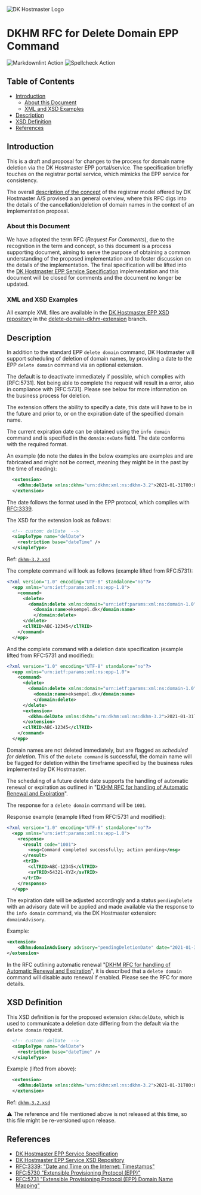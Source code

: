 ![DK Hostmaster Logo](https://www.dk-hostmaster.dk/sites/default/files/dk-logo_0.png)

# DKHM RFC for Delete Domain EPP Command

![Markdownlint Action](https://github.com/DK-Hostmaster/DKHM-RFC-Delete-Domain/workflows/Markdownlint%20Action/badge.svg)
![Spellcheck Action](https://github.com/DK-Hostmaster/DKHM-RFC-Delete-Domain/workflows/Spellcheck%20Action/badge.svg)

## Table of Contents

<!-- MarkdownTOC bracket=round levels="1,2,3,4" indent="  " autolink="true" autoanchor="true" -->

- [Introduction](#introduction)
  - [About this Document](#about-this-document)
  - [XML and XSD Examples](#xml-and-xsd-examples)
- [Description](#description)
- [XSD Definition](#xsd-definition)
- [References](#references)

<!-- /MarkdownTOC -->

<a id="introduction"></a>
## Introduction

This is a draft and proposal for changes to the process for domain name deletion via the DK Hostmaster EPP portal/service. The specification briefly touches on the registrar portal service, which mimicks the EPP service for consistency.

The overall [description of the concept][CONCEPT] of the registrar model offered by DK Hostmaster A/S provised a an general overview, where this RFC digs into the details of the cancellation/deletion of domain names in the context of an implementation proposal.

<a id="about-this-document"></a>
### About this Document

We have adopted the term RFC (_Request For Comments_), due to the recognition in the term and concept, so this document is a process supporting document, aiming to serve the purpose of obtaining a common understanding of the proposed implementation and to foster discussion on the details of the implementation. The final specification will be lifted into the [DK Hostmaster EPP Service Specification](https://github.com/DK-Hostmaster/epp-service-specification) implementation and this document will be closed for comments and the document no longer be updated.

<a id="xml-and-xsd-examples"></a>
### XML and XSD Examples

All example XML files are available in the [DK Hostmaster EPP XSD repository](https://github.com/DK-Hostmaster/epp-xsd-files) in the [delete-domain-dkhm-extension](https://github.com/DK-Hostmaster/epp-xsd-files/tree/delete-domain-dkhm-extension) branch.

<a id="description"></a>
## Description

In addition to the standard EPP `delete domain` command, DK Hostmaster will support scheduling of deletion of domain names, by providing a date to the EPP `delete domain` command via an optional extension.

The default is to deactivate immediately if possible, which complies with [RFC:5731]. Not being able to complete the request will result in a error, also in compliance with [RFC:5731]. Please see below for more information on the business process for deletion.

The extension offers the ability to specify a date, this date will have to be in the future and prior to, or on the expiration date of the specified domain name.

The current expiration date can be obtained using the `info domain` command and is specified in the `domain:exDate` field. The date conforms with the required format.

An example (do note the dates in the below examples are examples and are fabricated and might not be correct, meaning they might be in the past by the time of reading):

```xml
  <extension>
    <dkhm:delDate xmlns:dkhm="urn:dkhm:xml:ns:dkhm-3.2">2021-01-31T00:00:00.0Z</dkhm:delDate>
  </extension>
```

The date follows the format used in the EPP protocol, which complies with [RFC:3339][RFC3339].

The XSD for the extension look as follows:

```xsd
  <!-- custom: delDate  -->
  <simpleType name="delDate">
    <restriction base="dateTime" />
  </simpleType>
```

Ref: [`dkhm-3.2.xsd`](https://raw.githubusercontent.com/DK-Hostmaster/epp-xsd-files/master/dkhm-3.2.xsd)

The complete command will look as follows (example lifted from RFC:5731):

```xml
<?xml version="1.0" encoding="UTF-8" standalone="no"?>
  <epp xmlns="urn:ietf:params:xml:ns:epp-1.0">
    <command>
      <delete>
        <domain:delete xmlns:domain="urn:ietf:params:xml:ns:domain-1.0">
          <domain:name>eksempel.dk</domain:name>
          </domain:delete>
      </delete>
      <clTRID>ABC-12345</clTRID>
    </command>
  </epp>
```

And the complete command with a deletion date specification (example lifted from RFC:5731 and modified):

```xml
<?xml version="1.0" encoding="UTF-8" standalone="no"?>
  <epp xmlns="urn:ietf:params:xml:ns:epp-1.0">
    <command>
      <delete>
        <domain:delete xmlns:domain="urn:ietf:params:xml:ns:domain-1.0">
          <domain:name>eksempel.dk</domain:name>
          </domain:delete>
      </delete>
      <extension>
        <dkhm:delDate xmlns:dkhm="urn:dkhm:xml:ns:dkhm-3.2">2021-01-31T00:00:00.0Z</dkhm:delDate>
      </extension>
      <clTRID>ABC-12345</clTRID>
    </command>
  </epp>
```

Domain names are not deleted immediately, but are flagged as _scheduled for deletion_. This of the `delete command` is successful, the domain name will be flagged for deletion within the timeframe specified by the business rules implemented by DK Hostmaster.

The scheduling of a future delete date supports the handling of automatic renewal or expiration as outlined in "[DKHM RFC for handling of Automatic Renewal and Expiration][DKHMRFCAUTORENEW]".

The response for a `delete domain` command will be `1001`.

Response example (example lifted from RFC:5731 and modified):

```xml
<?xml version="1.0" encoding="UTF-8" standalone="no"?>
  <epp xmlns="urn:ietf:params:xml:ns:epp-1.0">
    <response>
      <result code="1001">
        <msg>Command completed successfully; action pending</msg>
      </result>
      <trID>
        <clTRID>ABC-12345</clTRID>
        <svTRID>54321-XYZ</svTRID>
      </trID>
    </response>
  </epp>
```

The expiration date will be adjusted accordingly and a status `pendingDelete` with an advisory date will be applied and made available via the response to the `info domain` command, via the DK Hostmaster extension: `domainAdvisory`.

Example:

```xml
<extension>
    <dkhm:domainAdvisory advisory="pendingDeletionDate" date="2021-01-31T00:00:00.0Z" domain="eksempel.dk" xmlns:dkhm="urn:dkhm:params:xml:ns:dkhm-3.2"/>
</extension>
```

In the RFC outlining automatic renewal "[DKHM RFC for handling of Automatic Renewal and Expiration][DKHMRFCAUTORENEW]", it is described that a `delete domain` command will disable auto renewal if enabled. Please see the RFC for more details.

<a id="xsd-definition"></a>
## XSD Definition

This XSD definition is for the proposed extension `dkhm:delDate`, which is used to communicate a deletion date differing from the default via the `delete domain` request.

```xsd
  <!-- custom: delDate  -->
  <simpleType name="delDate">
    <restriction base="dateTime" />
  </simpleType>
```

Example (lifted from above):

```xml
  <extension>
    <dkhm:delDate xmlns:dkhm="urn:dkhm:xml:ns:dkhm-3.2">2021-01-31T00:00:00.0Z</dkhm:delDate>
  </extension>
```

Ref: [`dkhm-3.2.xsd`](https://raw.githubusercontent.com/DK-Hostmaster/epp-xsd-files/master/dkhm-3.2.xsd)

:warning: The reference and file mentioned above is not released at this time, so this file might be re-versioned upon release.

<a id="references"></a>
## References

- [DK Hostmaster EPP Service Specification](https://github.com/DK-Hostmaster/epp-service-specification)
- [DK Hostmaster EPP Service XSD Repository](https://github.com/DK-Hostmaster/epp-xsd-files)
- [RFC:3339: "Date and Time on the Internet: Timestamps"][RFC3339]
- [RFC:5730 "Extensible Provisioning Protocol (EPP)"][RFC5730]
- [RFC:5731 "Extensible Provisioning Protocol (EPP) Domain Name Mapping"][RFC5731]

[RFC5730]: https://www.rfc-editor.org/rfc/rfc5730.html
[RFC5731]: https://www.rfc-editor.org/rfc/rfc5731.html
[RFC3339]: https://www.rfc-editor.org/rfc/rfc3339.html
[DKHMRFCAUTORENEW]: https://github.com/DK-Hostmaster/DKHM-RFC-AutoRenew
[CONCEPT]: https://www.dk-hostmaster.dk/en/new-basis-collaboration-between-registrars-and-dk-hostmaster
